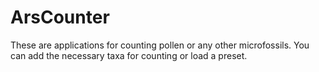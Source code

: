 # ArsCounter
These are applications for counting pollen or any other microfossils. You can add the necessary taxa for counting or load a preset.
